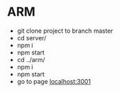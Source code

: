 # ARM

* git clone project to branch master
* cd server/
* npm i
* npm start
* cd ../arm/
* npm i
* npm start
* go to page [localhost:3001](http://localhost:3001)

